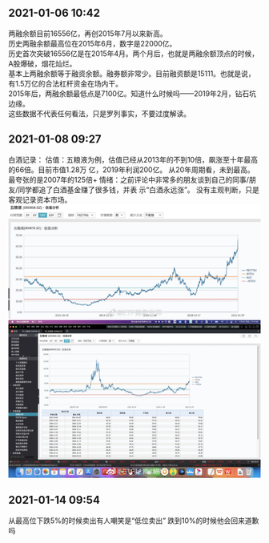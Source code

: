 ## 2021-01-06 10:42

两融余额目前16556亿，再创2015年7月以来新高。  
历史两融余额最高位在2015年6月，数字是22000亿。  
历史首次突破16556亿是在2015年4月。两个月后，也就是两融余额顶点的时候，A股爆破，烟花灿烂。  
基本上两融余额等于融资余额。融券额非常少。目前融资额是15111。也就是说，有1.5万亿的合法杠杆资金在场内干。  
2015年后，两融余额最低点是7100亿。知道什么时候吗——2019年2月，钻石坑边缘。  
这些数据不代表任何看法，只是罗列事实，不要过度解读。

##  2021-01-08 09:27 

白酒记录：
估值：五粮液为例，估值已经从2013年的不到10倍，飙涨至十年最高的66倍。目前市值1.28万
亿，2019年利润200亿。
从20年周期看，未到最高。最夸张的是2007年的125倍+
情绪：之前评论中非常多的朋友谈到自己的同事/朋友/同学都追了白酒基金赚了很多钱，并表
示“白酒永远涨”。
没有主观判断，只是客观记录资本市场。
![2021-01-08 09:27](image-4.png)
![2021-01-08 09:27](image-5.png)

## 2021-01-14 09:54

从最高位下跌5%的时候卖出有人嘲笑是“低位卖出”
跌到10%的时候他会回来道歉吗  